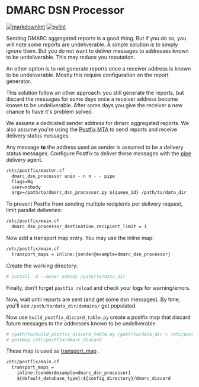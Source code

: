 # DMARC DSN Processor

[![markdownlint](https://github.com/andreasschulze/dmarc_dsn_processor/actions/workflows/markdownlint.yml/badge.svg)](https://github.com/andreasschulze/dmarc_dsn_processor/actions/workflows/markdownlint.yml)
[![pylint](https://github.com/andreasschulze/dmarc_dsn_processor/actions/workflows/pylint.yml/badge.svg)](https://github.com/andreasschulze/dmarc_dsn_processor/actions/workflows/pylint.yml)

Sending DMARC aggregated reports is a good thing. But if you do so, you will
note some reports are undeliverable. A simple solution is to simply ignore them.
But you do not want to deliver messages to addresses known to be undeliverable.
This may reduce you reputation.

An other option is to not generate reports once a receiver address is known to
be undeliverable. Mostly this require configuration on the report generator.

This solution follow an other approach: you still generate the reports, but
discard the messages for some days once a receiver address become known to be
undeliverable. After some days you give the receiver a new chance to have it's
problem solved.

We assume a dedicated sender address for dmarc aggregated reports. We also
assume you're using the [Postfix MTA](https://www.postfix.org) to send reports
and receive delivery status messages.

Any message **to** the address used as sender is assumed to be a delivery
status messages. Configure Postfix to deliver these messages with the
[pipe](https://www.postfix.org/pipe.8.html) delivery agent.

```txt
/etc/postfix/master.cf
  dmarc_dsn_processor unix - n n - - pipe
  flags=Rq
  user=nobody
  argv=/path/to/dmarc_dsn_processor.py ${queue_id} /path/to/data_dir
```

To prevent Postfix from sending multiple recipients per delivery
request, limit parallel deliveries:

```txt
/etc/postfix/main.cf
  dmarc_dsn_processor_destination_recipient_limit = 1
```

Now add a transport map entry. You may use the inline map:

```txt
/etc/postfix/main.cf
  transport_maps = inline:{sender@example=dmarc_dsn_processor}
```

Create the working directory:

```sh
# install -d --owner nobody /path/to/data_dir
```

Finally, don't forget `postfix reload` and check your logs for warning/errors.

Now, wait until reports are sent (and get some dsn messages). By time, you'll
see `/path/to/data_dir/domains/` get populated.

Now use `build_postfix_discard_table.py` create a postfix map that discard
future messages to the addresses known to be undeliverable.

```sh
# /path/to/build_postfix_discard_table.py /path/to/data_dir > /etc/postfix/dmarc_discard
# postmap /etc/postfix/dmarc_discard
```

These map is used as [transport_map](https://www.postfix.org/postconf.5.html#transport_maps)
.

```txt
/etc/postfix/main.cf
  transport_maps =
    inline:{sender@example=dmarc_dsn_processor}
    ${default_database_type}:${config_directory}/dmarc_discard
```
